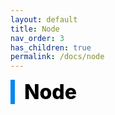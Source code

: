 ```yaml
---
layout: default
title: Node
nav_order: 3
has_children: true
permalink: /docs/node
---
```


<div style="font-size:32px; font-weight: 800; border-left: 7px solid #0687f0; padding-left:15px !important; color:#000000">Node</div>
